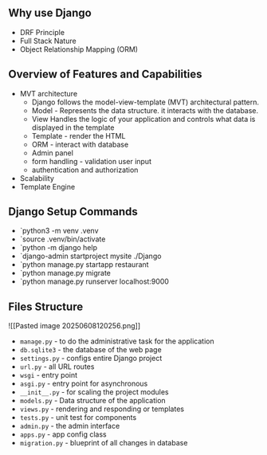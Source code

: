 ## Why use Django

- DRF Principle
- Full Stack Nature
- Object Relationship Mapping (ORM)

## Overview of Features and Capabilities

- MVT architecture
	- Django follows the model-view-template (MVT) architectural pattern.
	- Model - Represents the data structure. it interacts with the database.
	- View Handles the logic of your application and controls what data is displayed in the template
	- Template - render the HTML 
	- ORM - interact with database
	- Admin panel
	- form handling - validation user input
	- authentication and authorization
- Scalability
- Template Engine


## Django Setup Commands


- `python3 -m venv .venv
- `source .venv/bin/activate
- `python -m django help
-  `django-admin startproject mysite ./Django
- `python manage.py startapp restaurant
-  `python manage.py migrate
-  `python manage.py runserver localhost:9000


## Files Structure

![[Pasted image 20250608120256.png]]

- `manage.py` - to do the administrative task for the application
- `db.sqlite3` - the database of the web page
- `settings.py` - configs entire Django project 
- `url.py` - all URL routes
- `wsgi` - entry point
- `asgi.py` - entry point for asynchronous  
- `__init__.py` - for scaling the project modules
- `models.py` - Data structure of the application
- `views.py` - rendering and responding or templates
- `tests.py` - unit test for components
- `admin.py` - the admin interface
- `apps.py` - app config class 
- `migration.py` - blueprint of all changes in database


